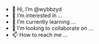 - 👋 Hi, I’m @wybbzyd
- 👀 I’m interested in ...
- 🌱 I’m currently learning ...
- 💞️ I’m looking to collaborate on ...
- 📫 How to reach me ...

<!---
wybbzyd/wybbzyd is a ✨ special ✨ repository because its `README.md` (this file) appears on your GitHub profile.
You can click the Preview link to take a look at your changes.
--->
